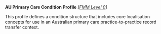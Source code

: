 **AU Primary Care Condition Profile** *[[FMM Level 0](guidance.html)]*

This profile defines a condition structure that includes core localisation concepts for use in an Australian primary care practice-to-practice record transfer context.


